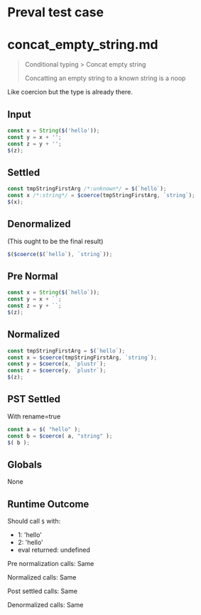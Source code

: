 # Preval test case

# concat_empty_string.md

> Conditional typing > Concat empty string
>
> Concatting an empty string to a known string is a noop

Like coercion but the type is already there.

## Input

`````js filename=intro
const x = String($('hello'));
const y = x + '';
const z = y + '';
$(z);
`````

## Settled


`````js filename=intro
const tmpStringFirstArg /*:unknown*/ = $(`hello`);
const x /*:string*/ = $coerce(tmpStringFirstArg, `string`);
$(x);
`````

## Denormalized
(This ought to be the final result)

`````js filename=intro
$($coerce($(`hello`), `string`));
`````

## Pre Normal


`````js filename=intro
const x = String($(`hello`));
const y = x + ``;
const z = y + ``;
$(z);
`````

## Normalized


`````js filename=intro
const tmpStringFirstArg = $(`hello`);
const x = $coerce(tmpStringFirstArg, `string`);
const y = $coerce(x, `plustr`);
const z = $coerce(y, `plustr`);
$(z);
`````

## PST Settled
With rename=true

`````js filename=intro
const a = $( "hello" );
const b = $coerce( a, "string" );
$( b );
`````

## Globals

None

## Runtime Outcome

Should call `$` with:
 - 1: 'hello'
 - 2: 'hello'
 - eval returned: undefined

Pre normalization calls: Same

Normalized calls: Same

Post settled calls: Same

Denormalized calls: Same
